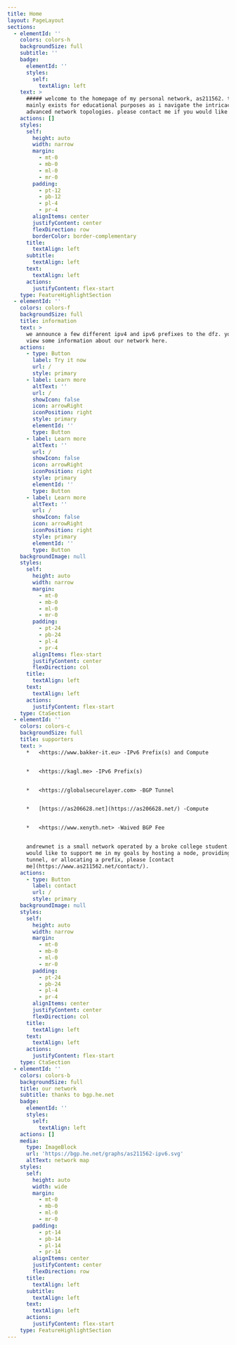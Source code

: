 ```yaml
---
title: Home
layout: PageLayout
sections:
  - elementId: ''
    colors: colors-h
    backgroundSize: full
    subtitle: ''
    badge:
      elementId: ''
      styles:
        self:
          textAlign: left
    text: >
      ##### welcome to the homepage of my personal network, as211562. this
      mainly exists for educational purposes as i navigate the intricacies of
      advanced network topologies. please contact me if you would like to help!
    actions: []
    styles:
      self:
        height: auto
        width: narrow
        margin:
          - mt-0
          - mb-0
          - ml-0
          - mr-0
        padding:
          - pt-12
          - pb-12
          - pl-4
          - pr-4
        alignItems: center
        justifyContent: center
        flexDirection: row
        borderColor: border-complementary
      title:
        textAlign: left
      subtitle:
        textAlign: left
      text:
        textAlign: left
      actions:
        justifyContent: flex-start
    type: FeatureHighlightSection
  - elementId: ''
    colors: colors-f
    backgroundSize: full
    title: information
    text: >
      we announce a few different ipv4 and ipv6 prefixes to the dfz. you can
      view some information about our network here.
    actions:
      - type: Button
        label: Try it now
        url: /
        style: primary
      - label: Learn more
        altText: ''
        url: /
        showIcon: false
        icon: arrowRight
        iconPosition: right
        style: primary
        elementId: ''
        type: Button
      - label: Learn more
        altText: ''
        url: /
        showIcon: false
        icon: arrowRight
        iconPosition: right
        style: primary
        elementId: ''
        type: Button
      - label: Learn more
        altText: ''
        url: /
        showIcon: false
        icon: arrowRight
        iconPosition: right
        style: primary
        elementId: ''
        type: Button
    backgroundImage: null
    styles:
      self:
        height: auto
        width: narrow
        margin:
          - mt-0
          - mb-0
          - ml-0
          - mr-0
        padding:
          - pt-24
          - pb-24
          - pl-4
          - pr-4
        alignItems: flex-start
        justifyContent: center
        flexDirection: col
      title:
        textAlign: left
      text:
        textAlign: left
      actions:
        justifyContent: flex-start
    type: CtaSection
  - elementId: ''
    colors: colors-c
    backgroundSize: full
    title: supporters
    text: >
      *   <https://www.bakker-it.eu> -IPv6 Prefix(s) and Compute


      *   <https://kagl.me> -IPv6 Prefix(s)


      *   <https://globalsecurelayer.com> -BGP Tunnel


      *   [https://as206628.net](https://as206628.net/) -Compute


      *   <https://www.xenyth.net> -Waived BGP Fee


      andrewnet is a small network operated by a broke college student. if you
      would like to support me in my goals by hosting a node, providing a
      tunnel, or allocating a prefix, please [contact
      me](https://www.as211562.net/contact/).
    actions:
      - type: Button
        label: contact
        url: /
        style: primary
    backgroundImage: null
    styles:
      self:
        height: auto
        width: narrow
        margin:
          - mt-0
          - mb-0
          - ml-0
          - mr-0
        padding:
          - pt-24
          - pb-24
          - pl-4
          - pr-4
        alignItems: center
        justifyContent: center
        flexDirection: col
      title:
        textAlign: left
      text:
        textAlign: left
      actions:
        justifyContent: flex-start
    type: CtaSection
  - elementId: ''
    colors: colors-b
    backgroundSize: full
    title: our network
    subtitle: thanks to bgp.he.net
    badge:
      elementId: ''
      styles:
        self:
          textAlign: left
    actions: []
    media:
      type: ImageBlock
      url: 'https://bgp.he.net/graphs/as211562-ipv6.svg'
      altText: network map
    styles:
      self:
        height: auto
        width: wide
        margin:
          - mt-0
          - mb-0
          - ml-0
          - mr-0
        padding:
          - pt-14
          - pb-14
          - pl-14
          - pr-14
        alignItems: center
        justifyContent: center
        flexDirection: row
      title:
        textAlign: left
      subtitle:
        textAlign: left
      text:
        textAlign: left
      actions:
        justifyContent: flex-start
    type: FeatureHighlightSection
---
```


